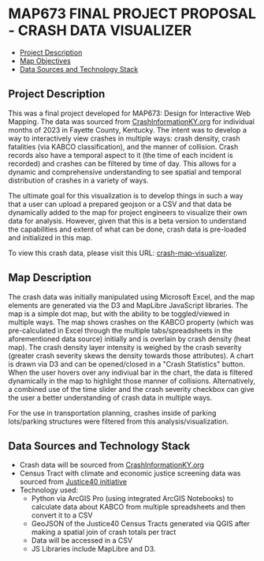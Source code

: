 # MAP673 FINAL PROJECT PROPOSAL - CRASH DATA VISUALIZER 

<!-- TOC -->

- [Project Description](#project-description)
- [Map Objectives](#map-description)
- [Data Sources and Technology Stack](#data-sources-tech-stack)

<!-- /TOC -->

## Project Description

This was a final project developed for MAP673: Design for Interactive Web Mapping. The data was sourced from [CrashInformationKY.org](https://crashinformationky.org/AdvancedSearch) for individual months of 2023 in Fayette County, Kentucky. The intent was to develop a way to interactively view crashes in multiple ways: crash density, crash fatalities (via KABCO classification), and the manner of collision. Crash records also have a temporal aspect to it (the time of each incident is recorded) and crashes can be filtered by time of day. This allows for a dynamic and comprehensive understanding to see spatial and temporal distribution of crashes in a variety of ways. 

The ultimate goal for this visualization is to develop things in such a way that a user can upload a prepared geojson or a CSV and that data be dynamically added to the map for project engineers to visualize their own data for analysis. However, given that this is a beta version to understand the capabilities and extent of what can be done, crash data is pre-loaded and initialized in this map. 

To view this crash data, please visit this URL: [crash-map-visualizer](https://geodood19.github.io/crash-map-visualizer/).

## Map Description

The crash data was initially manipulated using Microsoft Excel, and the map elements are generated via the D3 and MapLibre JavaScript libraries. The map is a simple dot map, but with the ability to be toggled/viewed in multiple ways. The map shows crashes on the KABCO property (which was pre-calculated in Excel through the multiple tabs/spreadsheets in the aforementioned data source) initially and is overlain by crash density (heat map). The crash density layer intensity is weighed by the crash severity (greater crash severity skews the density towards those attributes). A chart is drawn via D3 and can be opened/closed in a "Crash Statistics" button. When the user hovers over any indiviual bar in the chart, the data is filtered dynamically in the map to highlight those manner of collisions. Alternatively, a combined use of the time slider and the crash severity checkbox can give the user a better understanding of crash data in multiple ways. 

For the use in transportation planning, crashes inside of parking lots/parking structures were filtered from this analysis/visualization. 

## Data Sources and Technology Stack

- Crash data will be sourced from [CrashInformationKY.org](https://crashinformationky.org/AdvancedSearch)
- Census Tract with climate and economic justice screening data was sourced from [Justice40 initiative](https://screeningtool.geoplatform.gov/en/#3.56/31.3/-95.16)
- Technology used:
    - Python via ArcGIS Pro (using integrated ArcGIS Notebooks) to calculate data about KABCO from multiple spreadsheets and then convert it to a CSV
    - GeoJSON of the Justice40 Census Tracts generated via QGIS after making a spatial join of crash totals per tract
    - Data will be accessed in a CSV
    - JS Libraries include MapLibre and D3. 